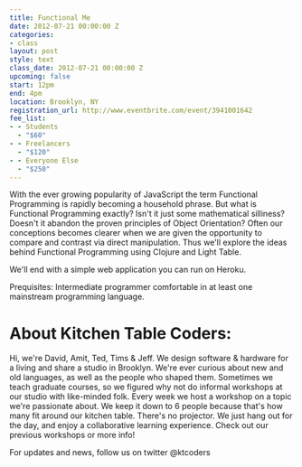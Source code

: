 ```yaml
---
title: Functional Me
date: 2012-07-21 00:00:00 Z
categories:
- class
layout: post
style: text
class_date: 2012-07-21 00:00:00 Z
upcoming: false
start: 12pm
end: 4pm
location: Brooklyn, NY
registration_url: http://www.eventbrite.com/event/3941001642
fee_list:
- - Students
  - "$60"
- - Freelancers
  - "$120"
- - Everyone Else
  - "$250"
---
```


With the ever growing popularity of JavaScript the term Functional
Programming is rapidly becoming a household phrase. But what is
Functional Programming exactly? Isn't it just some mathematical
silliness? Doesn't it abandon the proven principles of
Object Orientation?  Often our conceptions becomes clearer when we are
given the opportunity to compare and contrast via direct
manipulation. Thus we'll explore the ideas behind Functional
Programming using Clojure and Light Table.

We'll end with a simple web application you can run on Heroku.

Prequisites: Intermediate programmer comfortable in at least one mainstream programming language.

 
# About Kitchen Table Coders: 
 
Hi, we're David, Amit, Ted, Tims & Jeff. We design software & hardware for a living and share a studio in Brooklyn. We're ever curious about new and old languages, as well as the people who shaped them. Sometimes we teach graduate courses, so we figured why not do informal workshops at our studio with like-minded folk.
Every week we host a workshop on a topic we're passionate about. We keep it down to 6 people because that's how many fit around our kitchen table. There's no projector. We just hang out for the day, and enjoy a collaborative learning experience.
Check out our previous workshops or more info!
 
 
For updates and news, follow us on twitter @ktcoders
